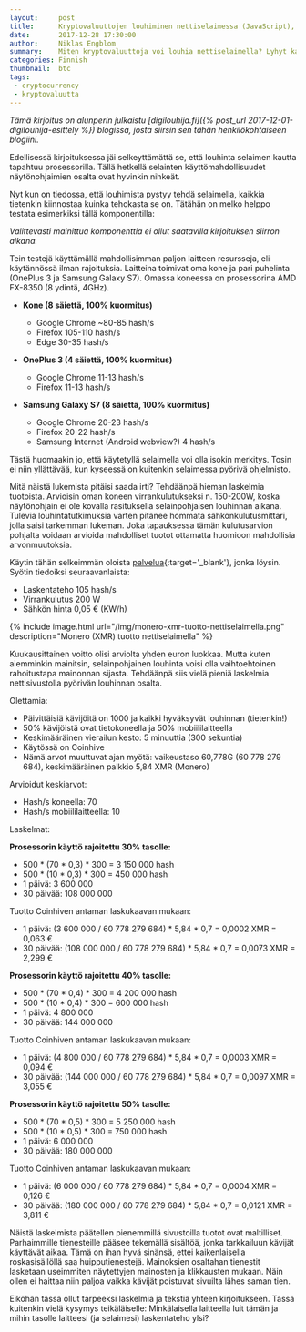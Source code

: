 ```yaml
---
layout:     post
title:      Kryptovaluuttojen louhiminen nettiselaimessa (JavaScript), osa 2
date:       2017-12-28 17:30:00
author:     Niklas Engblom
summary:    Miten kryptovaluuttoja voi louhia nettiselaimella? Lyhyt katsaus aiheeseen
categories: Finnish
thumbnail:  btc
tags:
 - cryptocurrency
 - kryptovaluutta
---
```


*Tämä kirjoitus on alunperin julkaistu [digilouhija.fi]({% post_url 2017-12-01-digilouhija-esittely %}) blogissa, josta siirsin sen tähän henkilökohtaiseen blogiini.*

Edellisessä kirjoituksessa jäi selkeyttämättä se, että louhinta selaimen kautta tapahtuu prosessorilla. Tällä hetkellä selainten käyttömahdollisuudet näytönohjaimien osalta ovat hyvinkin nihkeät.

Nyt kun on tiedossa, että louhimista pystyy tehdä selaimella, kaikkia tietenkin kiinnostaa kuinka tehokasta se on. Tätähän on melko helppo testata esimerkiksi tällä komponentilla:

*Valittevasti mainittua komponenttia ei ollut saatavilla kirjoituksen siirron aikana.*

Tein testejä käyttämällä mahdollisimman paljon laitteen resursseja, eli käytännössä ilman rajoituksia. Laitteina toimivat oma kone ja pari puhelinta (OnePlus 3 ja Samsung Galaxy S7). Omassa koneessa on prosessorina AMD FX-8350 (8 ydintä, 4GHz).

* **Kone (8 säiettä, 100% kuormitus)**
  * Google Chrome ~80-85 hash/s
  * Firefox 105-110 hash/s
  * Edge 30-35 hash/s

* **OnePlus 3 (4 säiettä, 100% kuormitus)**
  * Google Chrome 11-13 hash/s
  * Firefox 11-13 hash/s

* **Samsung Galaxy S7 (8 säiettä, 100% kuormitus)**
  * Google Chrome 20-23 hash/s
  * Firefox 20-22 hash/s
  * Samsung Internet (Android webview?) 4 hash/s

Tästä huomaakin jo, että käytetyllä selaimella voi olla isokin merkitys. Tosin ei niin yllättävää, kun kyseessä on kuitenkin selaimessa pyörivä ohjelmisto.

Mitä näistä lukemista pitäisi saada irti? Tehdäänpä hieman laskelmia tuotoista. Arvioisin oman koneen virrankulutukseksi n. 150-200W, koska näytönohjain ei ole kovalla rasituksella selainpohjaisen louhinnan aikana. Tulevia louhintatutkimuksia varten pitänee hommata sähkönkulutusmittari, jolla saisi tarkemman lukeman. Joka tapauksessa tämän kulutusarvion pohjalta voidaan arvioida mahdolliset tuotot ottamatta huomioon mahdollisia arvonmuutoksia.

Käytin tähän selkeimmän oloista [palvelua](https://www.cryptocompare.com/mining/calculator/xmr){:target='_blank'}, jonka löysin. Syötin tiedoiksi seuraavanlaista:

* Laskentateho 105 hash/s
* Virrankulutus 200 W
* Sähkön hinta 0,05 € (KW/h)

{% include image.html url="/img/monero-xmr-tuotto-nettiselaimella.png" description="Monero (XMR) tuotto nettiselaimella" %}

Kuukausittainen voitto olisi arviolta yhden euron luokkaa. Mutta kuten aiemminkin mainitsin, selainpohjainen louhinta voisi olla vaihtoehtoinen rahoitustapa mainonnan sijasta. Tehdäänpä siis vielä pieniä laskelmia nettisivustolla pyörivän louhinnan osalta.

Olettamia:

* Päivittäisiä kävijöitä on 1000 ja kaikki hyväksyvät louhinnan (tietenkin!)
* 50% kävijöistä ovat tietokoneella ja 50% mobiililaitteella
* Keskimääräinen vierailun kesto: 5 minuuttia (300 sekuntia)
* Käytössä on Coinhive
* Nämä arvot muuttuvat ajan myötä: vaikeustaso 60,778G (60 778 279 684), keskimääräinen palkkio 5,84 XMR (Monero)

Arvioidut keskiarvot:

* Hash/s koneella: 70
* Hash/s mobiililaitteella: 10

Laskelmat:

**Prosessorin käyttö rajoitettu 30% tasolle:**

* 500 * (70 * 0,3) * 300 = 3 150 000 hash
* 500 * (10 * 0,3) * 300 = 450 000 hash
* 1 päivä: 3 600 000
* 30 päivää: 108 000 000

Tuotto Coinhiven antaman laskukaavan mukaan:

* 1 päivä: (3 600 000 / 60 778 279 684) * 5,84 * 0,7 = 0,0002 XMR = 0,063 €
* 30 päivää: (108 000 000 / 60 778 279 684) * 5,84 * 0,7 = 0,0073 XMR = 2,299 €

**Prosessorin käyttö rajoitettu 40% tasolle:**

* 500 * (70 * 0,4) * 300 = 4 200 000 hash
* 500 * (10 * 0,4) * 300 = 600 000 hash
* 1 päivä: 4 800 000
* 30 päivää: 144 000 000

Tuotto Coinhiven antaman laskukaavan mukaan:

* 1 päivä: (4 800 000 / 60 778 279 684) * 5,84 * 0,7 = 0,0003 XMR = 0,094 €
* 30 päivää: (144 000 000 / 60 778 279 684) * 5,84 * 0,7 = 0,0097 XMR = 3,055 €

**Prosessorin käyttö rajoitettu 50% tasolle:**

* 500 * (70 * 0,5) * 300 = 5 250 000 hash
* 500 * (10 * 0,5) * 300 = 750 000 hash
* 1 päivä: 6 000 000
* 30 päivää: 180 000 000

Tuotto Coinhiven antaman laskukaavan mukaan:

* 1 päivä: (6 000 000 / 60 778 279 684) * 5,84 * 0,7 = 0,0004 XMR = 0,126 €
* 30 päivää: (180 000 000 / 60 778 279 684) * 5,84 * 0,7 = 0,0121 XMR = 3,811 €

Näistä laskelmista päätellen pienemmillä sivustoilla tuotot ovat maltilliset. Parhaimmille tienesteille pääsee tekemällä sisältöä, jonka tarkkailuun kävijät käyttävät aikaa. Tämä on ihan hyvä sinänsä, ettei kaikenlaisella roskasisällöllä saa huipputienestejä. Mainoksien osaltahan tienestit lasketaan useimmiten näytettyjen mainosten ja klikkausten mukaan. Näin ollen ei haittaa niin paljoa vaikka kävijät poistuvat sivuilta lähes saman tien.

Eiköhän tässä ollut tarpeeksi laskelmia ja tekstiä yhteen kirjoitukseen. Tässä kuitenkin vielä kysymys teikäläiselle: Minkälaisella laitteella luit tämän ja mihin tasolle laitteesi (ja selaimesi) laskentateho ylsi?
